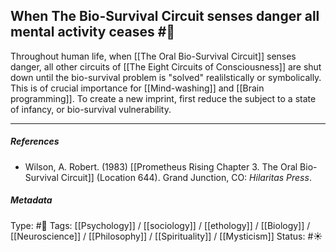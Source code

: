 ##  When The Bio-Survival Circuit senses danger all mental activity ceases  #🧠 

Throughout human life, when [[The Oral Bio-Survival Circuit]] senses danger, all other circuits of [[The Eight Circuits of Consciousness]] are shut down until the bio-survival problem is "solved" realilstically or symbolically. This is of crucial importance for [[Mind-washing]] and [[Brain programming]]. To create a new imprint, first reduce the subject to a state of infancy, or bio-survival vulnerability.

___

##### References

- Wilson, A. Robert. (1983) [[Prometheus Rising Chapter 3. The Oral Bio-Survival Circuit]] (Location 644). Grand Junction, CO: _Hilaritas Press_.

##### Metadata

Type: #🔴 
Tags: [[Psychology]] / [[sociology]] / [[ethology]] / [[Biology]] / [[Neuroscience]] / [[Philosophy]] / [[Spirituality]] / [[Mysticism]] 
Status: #☀️ 